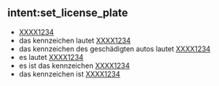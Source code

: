 ## intent:set_license_plate
- [XXXX1234](license_plate)
- das kennzeichen lautet [XXXX1234](license_plate)
- das kennzeichen des geschädigten autos lautet [XXXX1234](license_plate)
- es lautet [XXXX1234](license_plate)
- es ist das kennzeichen [XXXX1234](license_plate)
- das kennzeichen ist [XXXX1234](license_plate)
